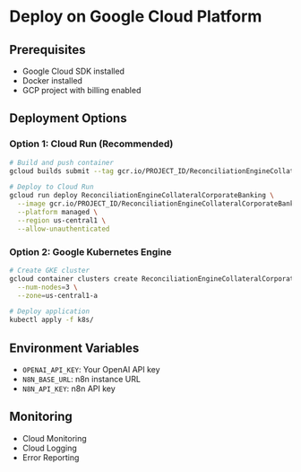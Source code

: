 # Deploy on Google Cloud Platform

## Prerequisites
- Google Cloud SDK installed
- Docker installed
- GCP project with billing enabled

## Deployment Options

### Option 1: Cloud Run (Recommended)
```bash
# Build and push container
gcloud builds submit --tag gcr.io/PROJECT_ID/ReconciliationEngineCollateralCorporateBanking

# Deploy to Cloud Run
gcloud run deploy ReconciliationEngineCollateralCorporateBanking \
  --image gcr.io/PROJECT_ID/ReconciliationEngineCollateralCorporateBanking \
  --platform managed \
  --region us-central1 \
  --allow-unauthenticated
```

### Option 2: Google Kubernetes Engine
```bash
# Create GKE cluster
gcloud container clusters create ReconciliationEngineCollateralCorporateBanking-cluster \
  --num-nodes=3 \
  --zone=us-central1-a

# Deploy application
kubectl apply -f k8s/
```

## Environment Variables
- `OPENAI_API_KEY`: Your OpenAI API key
- `N8N_BASE_URL`: n8n instance URL
- `N8N_API_KEY`: n8n API key

## Monitoring
- Cloud Monitoring
- Cloud Logging
- Error Reporting
